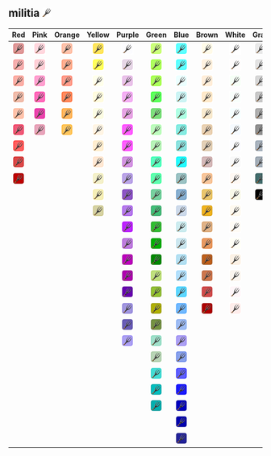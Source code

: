 ## militia ![militia](../../icons/units/militia.png)
| Red | Pink | Orange | Yellow | Purple | Green | Blue | Brown | White | Gray |
|:-:|:-:|:-:|:-:|:-:|:-:|:-:|:-:|:-:|:-:|
| ![IndianRed](../../icons/units/militia/IndianRed.png) | ![Pink](../../icons/units/militia/Pink.png) | ![LightSalmon](../../icons/units/militia/LightSalmon.png) | ![Gold](../../icons/units/militia/Gold.png) | ![Lavender](../../icons/units/militia/Lavender.png) | ![GreenYellow](../../icons/units/militia/GreenYellow.png) | ![Aqua](../../icons/units/militia/Aqua.png) | ![Cornsilk](../../icons/units/militia/Cornsilk.png) | ![White](../../icons/units/militia/White.png) | ![Gainsboro](../../icons/units/militia/Gainsboro.png) |
| ![LightCoral](../../icons/units/militia/LightCoral.png) | ![LightPink](../../icons/units/militia/LightPink.png) | ![Coral](../../icons/units/militia/Coral.png) | ![Yellow](../../icons/units/militia/Yellow.png) | ![Thistle](../../icons/units/militia/Thistle.png) | ![Chartreuse](../../icons/units/militia/Chartreuse.png) | ![Cyan](../../icons/units/militia/Cyan.png) | ![BlanchedAlmond](../../icons/units/militia/BlanchedAlmond.png) | ![Snow](../../icons/units/militia/Snow.png) | ![LightGray](../../icons/units/militia/LightGray.png) |
| ![Salmon](../../icons/units/militia/Salmon.png) | ![HotPink](../../icons/units/militia/HotPink.png) | ![Tomato](../../icons/units/militia/Tomato.png) | ![LightYellow](../../icons/units/militia/LightYellow.png) | ![Plum](../../icons/units/militia/Plum.png) | ![LawnGreen](../../icons/units/militia/LawnGreen.png) | ![LightCyan](../../icons/units/militia/LightCyan.png) | ![Bisque](../../icons/units/militia/Bisque.png) | ![HoneyDew](../../icons/units/militia/HoneyDew.png) | ![Silver](../../icons/units/militia/Silver.png) |
| ![DarkSalmon](../../icons/units/militia/DarkSalmon.png) | ![DeepPink](../../icons/units/militia/DeepPink.png) | ![OrangeRed](../../icons/units/militia/OrangeRed.png) | ![LemonChiffon](../../icons/units/militia/LemonChiffon.png) | ![Violet](../../icons/units/militia/Violet.png) | ![Lime](../../icons/units/militia/Lime.png) | ![PaleTurquoise](../../icons/units/militia/PaleTurquoise.png) | ![NavajoWhite](../../icons/units/militia/NavajoWhite.png) | ![MintCream](../../icons/units/militia/MintCream.png) | ![DarkGray](../../icons/units/militia/DarkGray.png) |
| ![LightSalmon](../../icons/units/militia/LightSalmon.png) | ![MediumVioletRed](../../icons/units/militia/MediumVioletRed.png) | ![DarkOrange](../../icons/units/militia/DarkOrange.png) | ![LightGoldenrodYellow](../../icons/units/militia/LightGoldenrodYellow.png) | ![Orchid](../../icons/units/militia/Orchid.png) | ![LimeGreen](../../icons/units/militia/LimeGreen.png) | ![Aquamarine](../../icons/units/militia/Aquamarine.png) | ![Wheat](../../icons/units/militia/Wheat.png) | ![Azure](../../icons/units/militia/Azure.png) | ![Gray](../../icons/units/militia/Gray.png) |
| ![Crimson](../../icons/units/militia/Crimson.png) | ![PaleVioletRed](../../icons/units/militia/PaleVioletRed.png) | ![Orange](../../icons/units/militia/Orange.png) | ![PapayaWhip](../../icons/units/militia/PapayaWhip.png) | ![Fuchsia](../../icons/units/militia/Fuchsia.png) | ![PaleGreen](../../icons/units/militia/PaleGreen.png) | ![Turquoise](../../icons/units/militia/Turquoise.png) | ![BurlyWood](../../icons/units/militia/BurlyWood.png) | ![AliceBlue](../../icons/units/militia/AliceBlue.png) | ![DimGray](../../icons/units/militia/DimGray.png) |
| ![Red](../../icons/units/militia/Red.png) | | | ![Moccasin](../../icons/units/militia/Moccasin.png) | ![Magenta](../../icons/units/militia/Magenta.png) | ![LightGreen](../../icons/units/militia/LightGreen.png) | ![MediumTurquoise](../../icons/units/militia/MediumTurquoise.png) | ![Tan](../../icons/units/militia/Tan.png) | ![GhostWhite](../../icons/units/militia/GhostWhite.png) | ![LightSlateGray](../../icons/units/militia/LightSlateGray.png) |
| ![FireBrick](../../icons/units/militia/FireBrick.png) | | | ![PeachPuff](../../icons/units/militia/PeachPuff.png) | ![MediumOrchid](../../icons/units/militia/MediumOrchid.png) | ![MediumSpringGreen](../../icons/units/militia/MediumSpringGreen.png) | ![DarkTurquoise](../../icons/units/militia/DarkTurquoise.png) | ![RosyBrown](../../icons/units/militia/RosyBrown.png) | ![WhiteSmoke](../../icons/units/militia/WhiteSmoke.png) | ![SlateGray](../../icons/units/militia/SlateGray.png) |
| ![DarkRed](../../icons/units/militia/DarkRed.png) | | | ![PaleGoldenrod](../../icons/units/militia/PaleGoldenrod.png) | ![MediumPurple](../../icons/units/militia/MediumPurple.png) | ![SpringGreen](../../icons/units/militia/SpringGreen.png) | ![CadetBlue](../../icons/units/militia/CadetBlue.png) | ![SandyBrown](../../icons/units/militia/SandyBrown.png) | ![SeaShell](../../icons/units/militia/SeaShell.png) | ![DarkSlateGray](../../icons/units/militia/DarkSlateGray.png) |
| | | | ![Khaki](../../icons/units/militia/Khaki.png) | ![RebeccaPurple](../../icons/units/militia/RebeccaPurple.png) | ![MediumSeaGreen](../../icons/units/militia/MediumSeaGreen.png) | ![SteelBlue](../../icons/units/militia/SteelBlue.png) | ![Goldenrod](../../icons/units/militia/Goldenrod.png) | ![Beige](../../icons/units/militia/Beige.png) | ![Black](../../icons/units/militia/Black.png) |
| | | | ![DarkKhaki](../../icons/units/militia/DarkKhaki.png) | ![BlueViolet](../../icons/units/militia/BlueViolet.png) | ![SeaGreen](../../icons/units/militia/SeaGreen.png) | ![LightSteelBlue](../../icons/units/militia/LightSteelBlue.png) | ![DarkGoldenrod](../../icons/units/militia/DarkGoldenrod.png) | ![OldLace](../../icons/units/militia/OldLace.png) | |
| | | | | ![DarkViolet](../../icons/units/militia/DarkViolet.png) | ![ForestGreen](../../icons/units/militia/ForestGreen.png) | ![PowderBlue](../../icons/units/militia/PowderBlue.png) | ![Peru](../../icons/units/militia/Peru.png) | ![FloralWhite](../../icons/units/militia/FloralWhite.png) | |
| | | | | ![DarkOrchid](../../icons/units/militia/DarkOrchid.png) | ![Green](../../icons/units/militia/Green.png) | ![LightBlue](../../icons/units/militia/LightBlue.png) | ![Chocolate](../../icons/units/militia/Chocolate.png) | ![Ivory](../../icons/units/militia/Ivory.png) | |
| | | | | ![DarkMagenta](../../icons/units/militia/DarkMagenta.png) | ![DarkGreen](../../icons/units/militia/DarkGreen.png) | ![SkyBlue](../../icons/units/militia/SkyBlue.png) | ![SaddleBrown](../../icons/units/militia/SaddleBrown.png) | ![AntiqueWhite](../../icons/units/militia/AntiqueWhite.png) | |
| | | | | ![Purple](../../icons/units/militia/Purple.png) | ![YellowGreen](../../icons/units/militia/YellowGreen.png) | ![LightSkyBlue](../../icons/units/militia/LightSkyBlue.png) | ![Sienna](../../icons/units/militia/Sienna.png) | ![Linen](../../icons/units/militia/Linen.png) | |
| | | | | ![Indigo](../../icons/units/militia/Indigo.png) | ![OliveDrab](../../icons/units/militia/OliveDrab.png) | ![DeepSkyBlue](../../icons/units/militia/DeepSkyBlue.png) | ![Brown](../../icons/units/militia/Brown.png) | ![LavenderBlush](../../icons/units/militia/LavenderBlush.png) | |
| | | | | ![SlateBlue](../../icons/units/militia/SlateBlue.png) | ![Olive](../../icons/units/militia/Olive.png) | ![DodgerBlue](../../icons/units/militia/DodgerBlue.png) | ![Maroon](../../icons/units/militia/Maroon.png) | ![MistyRose](../../icons/units/militia/MistyRose.png) | |
| | | | | ![DarkSlateBlue](../../icons/units/militia/DarkSlateBlue.png) | ![DarkOliveGreen](../../icons/units/militia/DarkOliveGreen.png) | ![CornflowerBlue](../../icons/units/militia/CornflowerBlue.png) | | | |
| | | | | ![MediumSlateBlue](../../icons/units/militia/MediumSlateBlue.png) | ![MediumAquamarine](../../icons/units/militia/MediumAquamarine.png) | ![MediumSlateBlue](../../icons/units/militia/MediumSlateBlue.png) | | | |
| | | | | | ![DarkSeaGreen](../../icons/units/militia/DarkSeaGreen.png) | ![RoyalBlue](../../icons/units/militia/RoyalBlue.png) | | | |
| | | | | | ![LightSeaGreen](../../icons/units/militia/LightSeaGreen.png) | ![Blue](../../icons/units/militia/Blue.png) | | | |
| | | | | | ![DarkCyan](../../icons/units/militia/DarkCyan.png) | ![MediumBlue](../../icons/units/militia/MediumBlue.png) | | | |
| | | | | | ![Teal](../../icons/units/militia/Teal.png) | ![DarkBlue](../../icons/units/militia/DarkBlue.png) | | | |
| | | | | | | ![Navy](../../icons/units/militia/Navy.png) | | | |
| | | | | | | ![MidnightBlue](../../icons/units/militia/MidnightBlue.png) | | | |